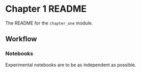 # Chapter 1 README

The README for the `chapter_one` module.

## Workflow

### Notebooks

Experimental notebooks are to be as independent as possible.